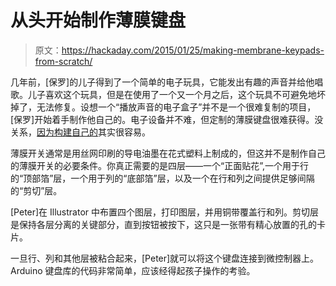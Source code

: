 # 从头开始制作薄膜键盘

> 原文：<https://hackaday.com/2015/01/25/making-membrane-keypads-from-scratch/>

几年前，[保罗]的儿子得到了一个简单的电子玩具，它能发出有趣的声音并给他唱歌。儿子喜欢这个玩具，但是在使用了一个又一个月之后，这个玩具不可避免地坏掉了，无法修复。设想一个“播放声音的电子盒子”并不是一个很难复制的项目，[保罗]开始着手制作他自己的。电子设备并不难，但定制的薄膜键盘很难获得。没关系，[因为构建自己的](http://paulbleisch.com/blog/2015/01/19/custom-arduino-membrane-keypad/)其实很容易。

薄膜开关通常是用丝网印刷的导电油墨在花式塑料上制成的，但这并不是制作自己的薄膜开关的必要条件。你真正需要的是四层——一个“正面贴花”,一个用于行的“顶部箔”层，一个用于列的“底部箔”层，以及一个在行和列之间提供足够间隔的“剪切”层。

[Peter]在 Illustrator 中布置四个图层，打印图层，并用铜带覆盖行和列。剪切层是保持各层分离的关键部分，直到按钮被按下，这只是一张带有精心放置的孔的卡片。

一旦行、列和其他层被粘合起来，[Peter]就可以将这个键盘连接到微控制器上。Arduino 键盘库的代码非常简单，应该经得起孩子操作的考验。
